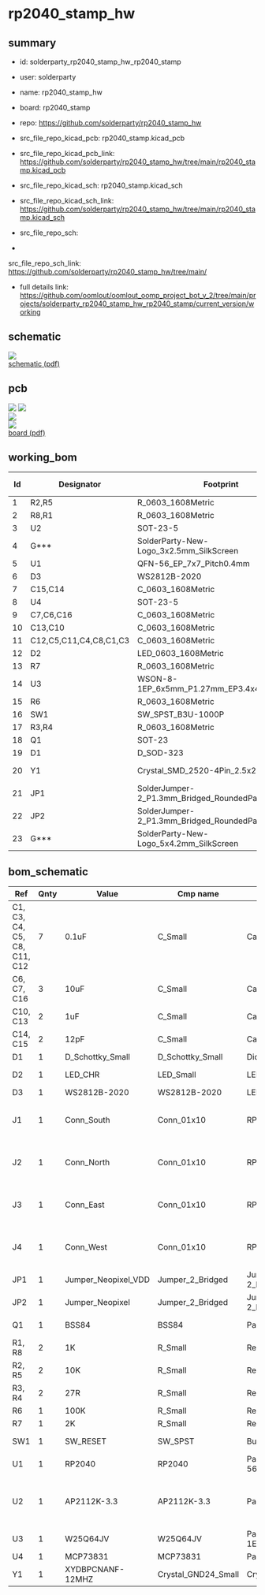 # rp2040_stamp_hw
 
## summary 
* id: solderparty_rp2040_stamp_hw_rp2040_stamp
* user: solderparty
* name: rp2040_stamp_hw
* board: rp2040_stamp
* repo: https://github.com/solderparty/rp2040_stamp_hw
* src_file_repo_kicad_pcb: rp2040_stamp.kicad_pcb
* src_file_repo_kicad_pcb_link: https://github.com/solderparty/rp2040_stamp_hw/tree/main/rp2040_stamp.kicad_pcb
* src_file_repo_kicad_sch: rp2040_stamp.kicad_sch
* src_file_repo_kicad_sch_link: https://github.com/solderparty/rp2040_stamp_hw/tree/main/rp2040_stamp.kicad_sch

* src_file_repo_sch: 
*
 src_file_repo_sch_link: https://github.com/solderparty/rp2040_stamp_hw/tree/main/
* full details link: https://github.com/oomlout/oomlout_oomp_project_bot_v_2/tree/main/projects/solderparty_rp2040_stamp_hw_rp2040_stamp/current_version/working  

## schematic  
![](working_schematic_600.png)  
[schematic (pdf)](working_schematic.pdf)  

## pcb  
![](working_3d_600.png) 
![](working_3d_front_600.png)  
![](working_3d_back_600.png)  
![](working_600.png)  
[board (pdf)](working.pdf)  

## working_bom
| Id | Designator | Footprint | Quantity | Designation | Supplier and ref |  | None | 
| --- | --- | --- | --- | --- | --- | --- | --- | 
| 1 | R2,R5 | R_0603_1608Metric | 2 | 10K |  |  | [''] | 
| 2 | R8,R1 | R_0603_1608Metric | 2 | 1K |  |  | [''] | 
| 3 | U2 | SOT-23-5 | 1 | AP2112K-3.3 |  |  | [''] | 
| 4 | G*** | SolderParty-New-Logo_3x2.5mm_SilkScreen | 1 | LOGO |  |  | [''] | 
| 5 | U1 | QFN-56_EP_7x7_Pitch0.4mm | 1 | RP2040 |  |  | [''] | 
| 6 | D3 | WS2812B-2020 | 1 | WS2812B-2020 |  |  | [''] | 
| 7 | C15,C14 | C_0603_1608Metric | 2 | 12pF |  |  | [''] | 
| 8 | U4 | SOT-23-5 | 1 | MCP73831 |  |  | [''] | 
| 9 | C7,C6,C16 | C_0603_1608Metric | 3 | 10uF |  |  | [''] | 
| 10 | C13,C10 | C_0603_1608Metric | 2 | 1uF |  |  | [''] | 
| 11 | C12,C5,C11,C4,C8,C1,C3 | C_0603_1608Metric | 7 | 0.1uF |  |  | [''] | 
| 12 | D2 | LED_0603_1608Metric | 1 | LED_CHR |  |  | [''] | 
| 13 | R7 | R_0603_1608Metric | 1 | 2K |  |  | [''] | 
| 14 | U3 | WSON-8-1EP_6x5mm_P1.27mm_EP3.4x4mm | 1 | W25Q64JV |  |  | [''] | 
| 15 | R6 | R_0603_1608Metric | 1 | 100K |  |  | [''] | 
| 16 | SW1 | SW_SPST_B3U-1000P | 1 | SW_RESET |  |  | [''] | 
| 17 | R3,R4 | R_0603_1608Metric | 2 | 27R |  |  | [''] | 
| 18 | Q1 | SOT-23 | 1 | BSS84 |  |  | [''] | 
| 19 | D1 | D_SOD-323 | 1 | D_Schottky_Small |  |  | [''] | 
| 20 | Y1 | Crystal_SMD_2520-4Pin_2.5x2.0mm | 1 | XYDBPCNANF-12MHZ |  |  | [''] | 
| 21 | JP1 | SolderJumper-2_P1.3mm_Bridged_RoundedPad1.0x1.5mm | 1 | Jumper_Neopixel_VDD |  |  | [''] | 
| 22 | JP2 | SolderJumper-2_P1.3mm_Bridged_RoundedPad1.0x1.5mm | 1 | Jumper_Neopixel |  |  | [''] | 
| 23 | G*** | SolderParty-New-Logo_5x4.2mm_SilkScreen | 1 | LOGO |  |  | [''] | 


## bom_schematic
| Ref | Qnty | Value | Cmp name | Footprint | Description | Vendor | DNP | 
| --- | --- | --- | --- | --- | --- | --- | --- | 
| C1, C3, C4, C5, C8, C11, C12 | 7 | 0.1uF | C_Small | Capacitor_SMD:C_0603_1608Metric | Unpolarized capacitor, small symbol |  |  | 
| C6, C7, C16 | 3 | 10uF | C_Small | Capacitor_SMD:C_0603_1608Metric | Unpolarized capacitor, small symbol |  |  | 
| C10, C13 | 2 | 1uF | C_Small | Capacitor_SMD:C_0603_1608Metric | Unpolarized capacitor, small symbol |  |  | 
| C14, C15 | 2 | 12pF | C_Small | Capacitor_SMD:C_0603_1608Metric | Unpolarized capacitor, small symbol |  |  | 
| D1 | 1 | D_Schottky_Small | D_Schottky_Small | Diode_SMD:D_SOD-323 | Schottky diode, small symbol |  |  | 
| D2 | 1 | LED_CHR | LED_Small | LED_SMD:LED_0603_1608Metric | Light emitting diode, small symbol |  |  | 
| D3 | 1 | WS2812B-2020 | WS2812B-2020 | LED_SMD_Extra:WS2812B-2020 |  |  |  | 
| J1 | 1 | Conn_South | Conn_01x10 | RP2040_stamp:Castellated_1x10_P2.00mm_Vertical | Generic connector, single row, 01x10, script generated (kicad-library-utils/schlib/autogen/connector/) |  |  | 
| J2 | 1 | Conn_North | Conn_01x10 | RP2040_stamp:Castellated_1x10_P2.00mm_Vertical | Generic connector, single row, 01x10, script generated (kicad-library-utils/schlib/autogen/connector/) |  |  | 
| J3 | 1 | Conn_East | Conn_01x10 | RP2040_stamp:Castellated_1x10_P2.00mm_Vertical | Generic connector, single row, 01x10, script generated (kicad-library-utils/schlib/autogen/connector/) |  |  | 
| J4 | 1 | Conn_West | Conn_01x10 | RP2040_stamp:Castellated_1x10_P2.00mm_Vertical | Generic connector, single row, 01x10, script generated (kicad-library-utils/schlib/autogen/connector/) |  |  | 
| JP1 | 1 | Jumper_Neopixel_VDD | Jumper_2_Bridged | Jumper:SolderJumper-2_P1.3mm_Bridged_RoundedPad1.0x1.5mm | Jumper, 2-pole, closed/bridged |  |  | 
| JP2 | 1 | Jumper_Neopixel | Jumper_2_Bridged | Jumper:SolderJumper-2_P1.3mm_Bridged_RoundedPad1.0x1.5mm | Jumper, 2-pole, closed/bridged |  |  | 
| Q1 | 1 | BSS84 | BSS84 | Package_TO_SOT_SMD:SOT-23 | -0.13A Id, -50V Vds, P-Channel MOSFET, SOT-23 |  |  | 
| R1, R8 | 2 | 1K | R_Small | Resistor_SMD:R_0603_1608Metric | Resistor, small symbol |  |  | 
| R2, R5 | 2 | 10K | R_Small | Resistor_SMD:R_0603_1608Metric | Resistor, small symbol |  |  | 
| R3, R4 | 2 | 27R | R_Small | Resistor_SMD:R_0603_1608Metric | Resistor, small symbol |  |  | 
| R6 | 1 | 100K | R_Small | Resistor_SMD:R_0603_1608Metric | Resistor, small symbol |  |  | 
| R7 | 1 | 2K | R_Small | Resistor_SMD:R_0603_1608Metric | Resistor, small symbol |  |  | 
| SW1 | 1 | SW_RESET | SW_SPST | Button_Switch_SMD:SW_SPST_B3U-1000P | Single Pole Single Throw (SPST) switch |  |  | 
| U1 | 1 | RP2040 | RP2040 | Package_DFN_QFN_Extra:QFN-56_EP_7x7_Pitch0.4mm |  |  |  | 
| U2 | 1 | AP2112K-3.3 | AP2112K-3.3 | Package_TO_SOT_SMD:SOT-23-5 | 600mA low dropout linear regulator, with enable pin, 3.8V-6V input voltage range, 3.3V fixed positive output, SOT-23-5 |  |  | 
| U3 | 1 | W25Q64JV | W25Q64JV | Package_SON:WSON-8-1EP_6x5mm_P1.27mm_EP3.4x4mm |  |  |  | 
| U4 | 1 | MCP73831 | MCP73831 | Package_TO_SOT_SMD:SOT-23-5 |  |  |  | 
| Y1 | 1 | XYDBPCNANF-12MHZ | Crystal_GND24_Small | Crystal:Crystal_SMD_2520-4Pin_2.5x2.0mm | Four pin crystal, GND on pins 2 and 4, small symbol |  |  | 



